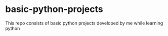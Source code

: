# basic-python-projects

This repo consists of basic python projects developed by me while learning python
